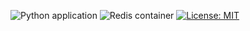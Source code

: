![Python application](https://github.com/uyen9vba/Oesbot/workflows/Python%20application/badge.svg)
![Redis container](https://github.com/uyen9vba/Oesbot/workflows/Redis%20container%20example/badge.svg)
[![License: MIT](https://img.shields.io/badge/License-MIT-yellow.svg)](https://opensource.org/licenses/MIT)